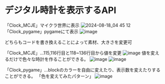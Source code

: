 # デジタル時計を表示するAPI
「Clock_MCJE」マイクラ世界に表示
![2024-08-18_04 45 12](https://github.com/user-attachments/assets/a2e0933a-b30a-4689-92c0-13ec96758cd8)
「Clock_pygame」pygameにて表示
![image](https://github.com/user-attachments/assets/3e54ed7a-96d3-4b87-97ec-fc4f3e0c6bcc)

どちらもコードを書き換えることによって素材、大きさを変更可

「Clock_MCJE」...115,116行目と118~136行目から値を変更
![image](https://github.com/user-attachments/assets/23852a4b-ed78-41e4-a4fe-bc320371ed3d)
値を変えるだけで色々な時計を作ることができる。
![image](https://github.com/user-attachments/assets/7ba0e6e4-8f8b-496f-9b0b-546e85101178)
![image](https://github.com/user-attachments/assets/48700c7c-e6dc-4710-b4f6-46273152df70)

「Clock_pygame」...blockのカラーを自由に変えたり、表示数を変えたりすることができる。
「色を変えてみたパターン」
![image](https://github.com/user-attachments/assets/36a56357-5e2d-4233-a25a-f2e7b8fa3685)
